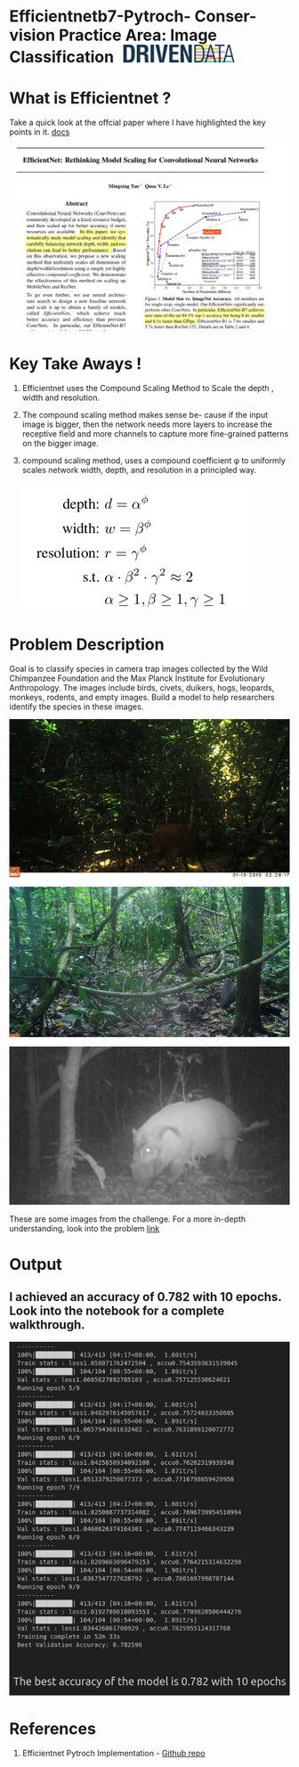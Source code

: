 # Efficientnetb7-Pytroch- Conser-vision Practice Area: Image Classification <img src="images/drivendata-logo.58f94dd407ef.svg" alt="Driven Data" width="200" style="margin-left: 10px;"/>


# What is Efficientnet ?
Take a quick look at the offcial paper where I have highlighted the key points in it. [docs](docs/Efficientnet.pdf)

![alt text](images/image1.png)

# Key Take Aways !
1. Efficientnet uses the Compound Scaling Method to Scale the depth , width and resolution.
2. The compound scaling method makes sense be-
cause if the input image is bigger, then the network needs
more layers to increase the receptive field and more channels
to capture more fine-grained patterns on the bigger image.
3. compound scaling method, uses a compound coefficient φ to uniformly scales
network width, depth, and resolution in a principled way.

     ![alt text](images/image2.png)

# Problem Description

Goal is to classify species in camera trap images collected by the Wild Chimpanzee Foundation and the Max Planck Institute for Evolutionary Anthropology. The images include birds, civets, duikers, hogs, leopards, monkeys, rodents, and empty images. Build a model to help researchers identify the species in these images.

![alt text](images/ZJ001255.jpg)

![alt text](images/ZJ001094.jpg)

![alt text](images/ZJ000072.jpg)

These are some images from the challenge.
For a more in-depth understanding, look into the problem [link](https://www.drivendata.org/competitions/87/competition-image-classification-wildlife-conservation/page/483/)

# Output
## I achieved an accuracy of 0.782 with 10 epochs. <br> Look into the notebook for a complete walkthrough.
![alt text](images/result.png)


# References
1. Efficientnet Pytroch Implementation - [Github repo](https://github.com/Nithish-github/MachineLearning-DeepLearning-CodeComputer_Vision/42-EfficientNet_Pretrained_Pytorch_Covid_19_X_Rays.ipynb-for-my-YouTube-Channel/blob/e4f77617d8b4cded085295c95d16f9d3dc33d69a/Computer_Vision/42-EfficientNet_Pretrained_Pytorch_Covid_19_X_Rays.ipynb) 
